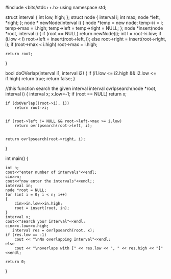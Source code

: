 #include <bits/stdc++.h>
using namespace std;


struct interval
{
    int low, high;
};
struct node
{
    interval i; 
    int max;
    node *left, *right;
};
node * newNode(interval i)
{
    node *temp = new node;
    temp->i = i;
    temp->max = i.high;
    temp->left = temp->right = NULL;
};
node *insert(node *root, interval i)
{
    if (root == NULL)
        return newNode(i);
    int l = root->i.low;
    if (i.low < l)
        root->left = insert(root->left, i);
    else
        root->right = insert(root->right, i);
    if (root->max < i.high)
        root->max = i.high;
 
    return root;
}


bool doOVerlap(interval i1, interval i2)
{
    if (i1.low <= i2.high && i2.low <= i1.high)
        return true;
    return false;
}
 
//this function search the given interval
interval ovrlpsearch(node *root, interval i)
{
    interval x;
    x.low=-1;
    if (root == NULL) return x;
 
    
    if (doOVerlap((root->i), i))
        return root->i;
 
   
    if (root->left != NULL && root->left->max >= i.low)
        return ovrlpsearch(root->left, i);
 
    
    return ovrlpsearch(root->right, i);
}


int main()
{
    
    int n;
    cout<<"enter number of intervals"<<endl;
    cin>>n;
    cout<<"now enter the intervals"<<endl;;
    interval in;
    node *root = NULL;
    for (int i = 0; i < n; i++)
    {
    	cin>>in.low>>in.high;
        root = insert(root, in);
    }
    interval x;
    cout<<"search your interval"<<endl;
    cin>>x.low>>x.high;
       interval res = ovrlpsearch(root, x);
    if (res.low == -1)
        cout << "\nNo overlapping Interval"<<endl;
    else
        cout << "\noverlaps with [" << res.low << ", " << res.high << "]"<<endl;
   
    return 0;
}
